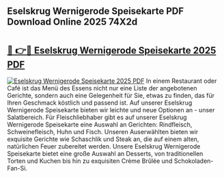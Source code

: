 ## Eselskrug Wernigerode Speisekarte PDF Download Online 2025 74X2d

# <h2><a href="http://gcb41y.nevu.top/?p=Eselskrug+Wernigerode+Speisekarte">🔗 👉🔴 Eselskrug Wernigerode Speisekarte 2025 PDF</a></h2>

[![Eselskrug Wernigerode Speisekarte 2025 PDF](https://i.imgur.com/dBaPXMq.png)](http://gcb41y.nevu.top/?p=Eselskrug+Wernigerode+Speisekarte)
In einem Restaurant oder Café ist das Menü des Essens nicht nur eine Liste der angebotenen Gerichte, sondern auch eine Gelegenheit für Sie, etwas zu finden, das für Ihren Geschmack köstlich und passend ist. Auf unserer Eselskrug Wernigerode Speisekarte bieten wir leichte und neue Optionen an - unser Salatbereich. Für Fleischliebhaber gibt es auf unserer Eselskrug Wernigerode Speisekarte eine Auswahl an Gerichten: Rindfleisch, Schweinefleisch, Huhn und Fisch. Unseren Auserwählten bieten wir exquisite Gerichte wie Schaschlik und Steak an, die auf einem alten, natürlichen Feuer zubereitet werden. Unsere Eselskrug Wernigerode Speisekarte bietet eine große Auswahl an Desserts, von traditionellen Torten und Kuchen bis hin zu exquisiten Crème Brûlée und Schokoladen-Fan-Si.
